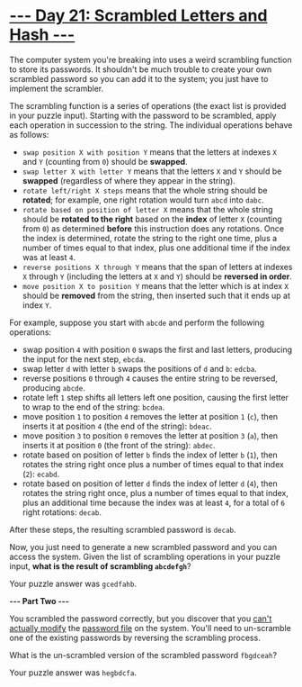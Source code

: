 # [--- Day 21: Scrambled Letters and Hash ---](http://adventofcode.com/2016/day/21)

The computer system you're breaking into uses a weird scrambling function to store its passwords. It shouldn't be much trouble to create your own scrambled password so you can add it to the system; you just have to implement the scrambler.

The scrambling function is a series of operations (the exact list is provided in your puzzle input). Starting with the password to be scrambled, apply each operation in succession to the string. The individual operations behave as follows:

- ``swap position X with position Y`` means that the letters at indexes ``X`` and ``Y`` (counting from ``0``) should be **swapped**.
- ``swap letter X with letter Y`` means that the letters ``X`` and ``Y`` should be **swapped** (regardless of where they appear in the string).
- ``rotate left/right X steps`` means that the whole string should be **rotated**; for example, one right rotation would turn ``abcd`` into ``dabc``.
- ``rotate based on position of letter X`` means that the whole string should be **rotated to the right** based on the **index** of letter ``X`` (counting from ``0``) as determined **before** this instruction does any rotations. Once the index is determined, rotate the string to the right one time, plus a number of times equal to that index, plus one additional time if the index was at least ``4``.
- ``reverse positions X through Y`` means that the span of letters at indexes ``X`` through ``Y`` (including the letters at ``X`` and ``Y``) should be **reversed in order**.
- ``move position X to position Y`` means that the letter which is at index ``X`` should be **removed** from the string, then inserted such that it ends up at index ``Y``.  

For example, suppose you start with ``abcde`` and perform the following operations:

- swap position ``4`` with position ``0`` swaps the first and last letters, producing the input for the next step, ``ebcda``.
- swap letter ``d`` with letter ``b`` swaps the positions of ``d`` and ``b``: ``edcba``.
- reverse positions ``0`` through ``4`` causes the entire string to be reversed, producing ``abcde``.
- rotate left ``1`` step shifts all letters left one position, causing the first letter to wrap to the end of the string: ``bcdea``.
- move position ``1`` to position ``4`` removes the letter at position ``1`` (``c``), then inserts it at position ``4`` (the end of the string): ``bdeac``.
- move position ``3`` to position ``0`` removes the letter at position ``3`` (``a``), then inserts it at position ``0`` (the front of the string): ``abdec``.
- rotate based on position of letter ``b`` finds the index of letter ``b`` (``1``), then rotates the string right once plus a number of times equal to that index (``2``): ``ecabd``.
- rotate based on position of letter ``d`` finds the index of letter ``d`` (``4``), then rotates the string right once, plus a number of times equal to that index, plus an additional time because the index was at least ``4``, for a total of ``6`` right rotations: ``decab``.  

After these steps, the resulting scrambled password is ``decab``.

Now, you just need to generate a new scrambled password and you can access the system. Given the list of scrambling operations in your puzzle input, **what is the result of scrambling ``abcdefgh``**?

Your puzzle answer was ``gcedfahb``.

**--- Part Two ---**

You scrambled the password correctly, but you discover that you [can't actually modify](https://en.wikipedia.org/wiki/File_system_permissions) the [password file](https://en.wikipedia.org/wiki/Passwd) on the system. You'll need to un-scramble one of the existing passwords by reversing the scrambling process.

What is the un-scrambled version of the scrambled password ``fbgdceah``?

Your puzzle answer was ``hegbdcfa``.
